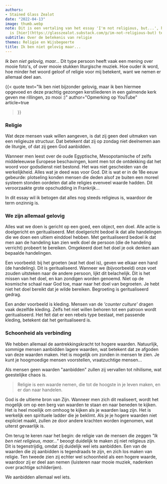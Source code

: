 ```yaml
---
authors:
- Stained Glass Zealot
date: "2022-04-13"
image: thumb.webp
note: Dit is een vertaling van het essay 'I'm not religious, but...', het origineel
  is [hier](https://glasszealot.substack.com/p/im-not-religious-but) te lezen.
subtitle: Over de betekenis van religie
themes: Religie en Wijsbegeerte
title: Ik ben niet gelovig maar...
---
```


_Ik ben niet gelovig, maar..._ Dit type persoon heeft vaak een mening over mooie foto's, of over mooie stukken liturgische muziek. Hoe ouder ik word, hoe minder het woord geloof of religie voor mij betekent, want we nemen er allemaal deel aan.

{{< quote
	text="Ik ben niet bijzonder gelovig, maar ik ben hiermee opgevoed en deze prachtig gezongen kerstliederen in een galmende kerk geven me rillingen, zo mooi :)"
	author="Opmerking op YouTube"
	article=true
>}}


### Religie

Wat deze mensen vaak willen aangeven, is dat zij geen deel uitmaken van een religieuze structuur. Dat betekent dat zij op zondag niet deelnemen aan de liturgie, of dat zij geen God aanbidden.

Wanneer men leest over de oude Egyptische, Mesopotamische of zelfs middeleeuwse Europese beschavingen, komt men tot de ontdekking dat het woord voor godsdienst niet bestond. Het was niet gescheiden van de werkelijkheid. Alles wat je deed was voor God. Dit is wat er in de 18e eeuw gebeurde: plotseling konden mensen die deden alsof ze buiten een moreel systeem stonden oordelen dat alle religies evenveel waarde hadden. Dit veroorzaakte grote opschudding in Frankrijk...

In dit essay wil ik betogen dat alles nog steeds religieus is, waardoor de term onzinnig is.


### We zijn allemaal gelovig

Alles wat we doen is gericht op een goed, een object, een doel. Alle actie is doelgericht en geritualiseerd. Met doelgericht bedoel ik dat alle handelingen die we doen een ultiem einddoel hebben. Met geritualiseerd bedoel ik dat men aan de handeling kan zien welk doel de persoon (die de handeling verricht) probeert te bereiken. Omgekeerd doet het doel je ook denken aan bepaalde handelingen. 

Een voorbeeld: bij het groeten (wat het doel is), geven we elkaar een hand (de handeling). Dit is geritualiseerd. Wanneer we (bijvoorbeeld) onze voet zouden uitsteken naar de andere persoon, lijkt dit belachelijk. Dit is het missen van het doel, en kan zondigen worden genoemd. Niet op de kosmische schaal naar God toe, maar naar het doel van begroeten. Je hebt niet het doel bereikt dat je wilde bereiken. Begroeting is geritualiseerd gedrag.

Een ander voorbeeld is kleding. Mensen van de _'counter culture'_ dragen vaak dezelfde kleding. Zelfs het niet willen behoren tot een patroon wordt geritualiseerd. Het feit dat er een rebels type bestaat, met passende kleding, betekent dat het geritualiseerd is. 


### Schoonheid als verbinding

We hebben allemaal de aantrekkingskracht tot  hogere waarden. Natuurlijk, sommige mensen aanbidden lagere waarden, wat betekent dat ze afgoden van deze waarden maken. Het is mogelijk om zonden in mensen te zien. Je kunt je hoogmoedige mensen voorstellen, vraatzuchtige mensen...

Als mensen geen waarden "aanbidden" zullen zij vervallen tot nihilisme, wat geestelijke chaos is.

>Religie is een waarde nemen, die tot de hoogste in je leven maken, en er dan naar handelen. 

God is de ultieme bron van Zijn. Wanneer men zich dit realiseert, wordt het mogelijk om op een berg van waarden te staan en naar beneden te kijken. Het is heel moeilijk om omhoog te kijken als je waarden laag zijn. Het is werkelijk een spirituele ladder die je beklimt. Als je je hogere waarden niet expliciet maakt, zullen ze door andere krachten worden ingenomen, wat uiterst gevaarlijk is.

Om terug te keren naar het begin: de religie van de mensen die zeggen _"Ik ben niet religieus, maar..."_ beoogt duidelijk te maken zij niet religieus zijn. Dit is tegenstrijdig, omdat zij duidelijk wel iets aanbidden. Een van de waarden die zij aanbidden is tegendraads te zijn, en zich los maken van religie. Ten tweede zien zij echter wel schoonheid als een hogere waarde, waardoor zij er deel aan nemen (luisteren naar mooie muziek, nadenken over prachtige schilderijen).

We aanbidden allemaal wel iets.
